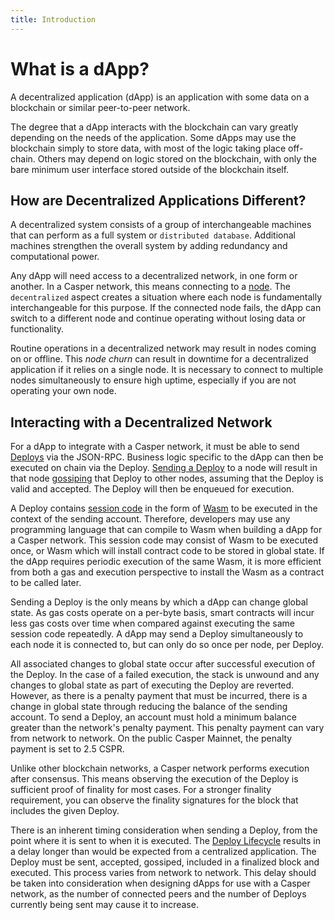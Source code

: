 ```yaml
---
title: Introduction
---
```


# What is a dApp?

A decentralized application (dApp) is an application with some data on a blockchain or similar peer-to-peer network.

The degree that a dApp interacts with the blockchain can vary greatly depending on the needs of the application. Some dApps may use the blockchain simply to store data, with most of the logic taking place off-chain. Others may depend on logic stored on the blockchain, with only the bare minimum user interface stored outside of the blockchain itself.

## How are Decentralized Applications Different?

A decentralized system consists of a group of interchangeable machines that can perform as a full system or `distributed database`. Additional machines strengthen the overall system by adding redundancy and computational power.

Any dApp will need access to a decentralized network, in one form or another. In a Casper network, this means connecting to a [node](https://cspr.live/tools/peers). The `decentralized` aspect creates a situation where each node is fundamentally interchangeable for this purpose. If the connected node fails, the dApp can switch to a different node and continue operating without losing data or functionality.

Routine operations in a decentralized network may result in nodes coming on or offline. This *node churn* can result in downtime for a decentralized application if it relies on a single node. It is necessary to connect to multiple nodes simultaneously to ensure high uptime, especially if you are not operating your own node.

## Interacting with a Decentralized Network

For a dApp to integrate with a Casper network, it must be able to send [Deploys](../../concepts/glossary/D.md#deploy) via the JSON-RPC. Business logic specific to the dApp can then be executed on chain via the Deploy. [Sending a Deploy](../../developers/dapps/sending-deploys.md) to a node will result in that node [gossiping](../../concepts/design/p2p.md#communications-gossiping) that Deploy to other nodes, assuming that the Deploy is valid and accepted. The Deploy will then be enqueued for execution.

A Deploy contains [session code](../../concepts/glossary/S.md#session-code) in the form of [Wasm](../../concepts/glossary/W.md#webassembly) to be executed in the context of the sending account. Therefore, developers may use any programming language that can compile to Wasm when building a dApp for a Casper network. This session code may consist of Wasm to be executed once, or Wasm which will install contract code to be stored in global state. If the dApp requires periodic execution of the same Wasm, it is more efficient from both a gas and execution perspective to install the Wasm as a contract to be called later.

Sending a Deploy is the only means by which a dApp can change global state. As gas costs operate on a per-byte basis, smart contracts will incur less gas costs over time when compared against executing the same session code repeatedly. A dApp may send a Deploy simultaneously to each node it is connected to, but can only do so once per node, per Deploy.

All associated changes to global state occur after successful execution of the Deploy. In the case of a failed execution, the stack is unwound and any changes to global state as part of executing the Deploy are reverted. However, as there is a penalty payment that must be incurred, there is a change in global state through reducing the balance of the sending account. To send a Deploy, an account must hold a minimum balance greater than the network's penalty payment. This penalty payment can vary from network to network. On the public Casper Mainnet, the penalty payment is set to 2.5 CSPR.

Unlike other blockchain networks, a Casper network performs execution after consensus. This means observing the execution of the Deploy is sufficient proof of finality for most cases. For a stronger finality requirement, you can observe the finality signatures for the block that includes the given Deploy.

There is an inherent timing consideration when sending a Deploy, from the point where it is sent to when it is executed. The [Deploy Lifecycle](../../concepts/design/casper-design.md#execution-semantics-phases) results in a delay longer than would be expected from a centralized application. The Deploy must be sent, accepted, gossiped, included in a finalized block and executed. This process varies from network to network. This delay should be taken into consideration when designing dApps for use with a Casper network, as the number of connected peers and the number of Deploys currently being sent may cause it to increase.